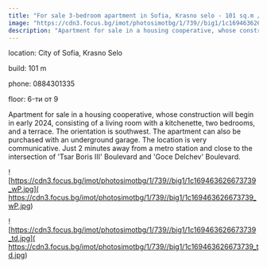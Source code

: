 ```yaml
---
title: "For sale 3-bedroom apartment in Sofia, Krasno selo - 101 sq.m / 162000 EUR :: imot.bg Ad"
image: "https://cdn3.focus.bg/imot/photosimotbg/1/739//big1/1c169463626673739_x2.jpg"
description: "Apartment for sale in a housing cooperative, whose construction will begin in early 2024, consisting of a living room with a kitchenette, two bedrooms, and a terrace. The orientation is southwest. The apartment can also be purchased with an underground garage. The location is very communicative. Just 2 minutes away from a metro station and close to the intersection of 'Tsar Boris III' Boulevard and 'Goce Delchev' Boulevard."
---
```


location: City of Sofia, Krasno Selo

build: 101 m

phone: 0884301335

floor: 6-ти от 9

Apartment for sale in a housing cooperative, whose construction will begin in early 2024, consisting of a living room with a kitchenette, two bedrooms, and a terrace. The orientation is southwest. The apartment can also be purchased with an underground garage. The location is very communicative. Just 2 minutes away from a metro station and close to the intersection of 'Tsar Boris III' Boulevard and 'Goce Delchev' Boulevard.


![https://cdn3.focus.bg/imot/photosimotbg/1/739//big1/1c169463626673739_wP.jpg]( https://cdn3.focus.bg/imot/photosimotbg/1/739//big1/1c169463626673739_wP.jpg)


![https://cdn3.focus.bg/imot/photosimotbg/1/739//big1/1c169463626673739_td.jpg]( https://cdn3.focus.bg/imot/photosimotbg/1/739//big1/1c169463626673739_td.jpg)


